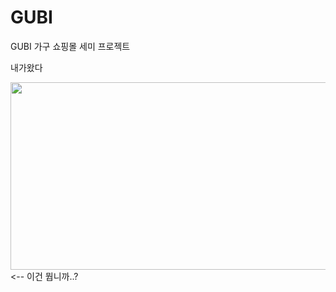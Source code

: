 # GUBI
GUBI 가구 쇼핑몰 세미 프로젝트

내가왔다

<a href="https://github.com/devxb/gitanimals">
<img
  src="https://render.gitanimals.org/farms/dev-mjung"
  width="600"
  height="300"
/>
</a>        <-- 이건 뭡니까..?




